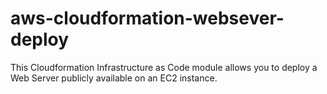# aws-cloudformation-websever-deploy

This Cloudformation Infrastructure as Code module allows you to deploy a Web Server publicly available on an EC2 instance.


